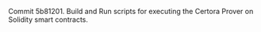 Commit 5b81201.                    Build and Run scripts for executing the Certora Prover on Solidity smart contracts.